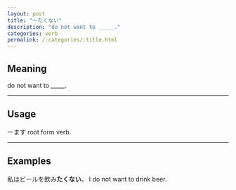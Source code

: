 ```yaml
---
layout: post
title: "〜たくない"
description: "do not want to _____."
categories: verb
permalink: /:categories/:title.html
---
```


## Meaning

do not want to _____.

---

## Usage

ーます root form verb.

---

## Examples

私はビールを飲み**たくない**。
I do not want to drink beer.
